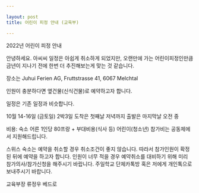 ```yaml
---

layout: post
title: 어린이 피정 안내 (교육부)

---
```


2022년 어린이 피정 안내

안녕하세요.
아씨씨 일정은 아쉽게 취소하게 되었지만, 오랜만에 가는 어린이피정인만큼 금년이 지나기 전에 한번 더 추진해보는게 맞는 것 같습니다.

장소는 Juhui Ferien AG, Fruttstrasse 41, 6067 Melchtal

인원이 충분하다면 옆건물(신식건물)로 예약하고자 합니다.

일정은 기존 일정과 비슷합니다.

10월 14-16일 (금토일) 2박3일
도착은 첫째날 저녁까지
출발은 마지막날 오전 중

비용: 숙소 어른 1인당 80프랑 + 부대비용(식사 등) 
어린이(청소년) 참가비는 공동체에서 지원해드립니다.

스위스 숙소는 예약을 취소할 경우 취소조건이 좋지 않습니다.
따라서 참가인원이 확정된 뒤에 예약을 하고자 합니다.
인원이 너무 적을 경우 예약취소를 대비하기 위해 미리 참가의사/참가신청을 해주시기 바랍니다.
주일학교 단체카톡방 혹은 저에게 개인톡으로 보내주시기 바랍니다.

교육부장 류정우 베드로 
